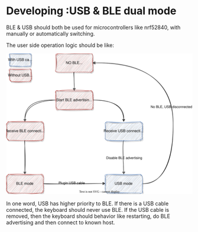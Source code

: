 # Developing :USB & BLE dual mode

BLE & USB should both be used for microcontrollers like nrf52840, with manually or automatically switching.

The user side operation logic should be like:

![usb_ble_switch](diagrams/usb_ble_switching.drawio.svg)

In one word, USB has higher priority to BLE. If there is a USB cable connected, the keyboard should never use BLE. If the USB cable is removed, then the keyboard should behavior like restarting, do BLE advertising and then connect to known host.